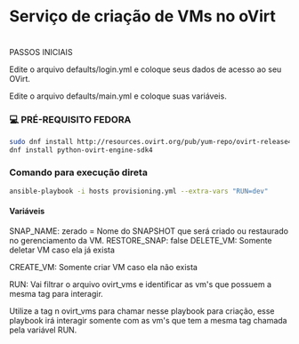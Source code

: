 # Serviço de criação de VMs no oVirt
#

#
PASSOS INICIAIS

Edite o arquivo defaults/login.yml e coloque seus dados de acesso ao seu OVirt.

Edite o arquivo defaults/main.yml e coloque suas variáveis.





### :computer: PRÉ-REQUISITO FEDORA

```bash
sudo dnf install http://resources.ovirt.org/pub/yum-repo/ovirt-release44.rpm
dnf install python-ovirt-engine-sdk4
```



### Comando para execução direta

```bash
ansible-playbook -i hosts provisioning.yml --extra-vars "RUN=dev"
```

#### Variáveis

SNAP_NAME: zerado = Nome do SNAPSHOT que será criado ou restaurado no gerenciamento da VM.
RESTORE_SNAP: false
DELETE_VM: Somente deletar VM caso ela já exista

CREATE_VM: Somente criar VM caso ela não exista

RUN: Vai filtrar o arquivo ovirt_vms e identificar as vm's que possuem a mesma tag para interagir.

Utilize a tag n ovirt_vms para chamar nesse playbook para criação, esse playbook irá interagir somente com as vm's que tem a mesma tag chamada pela variável RUN.
